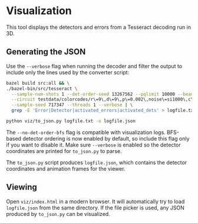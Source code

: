 # Visualization

This tool displays the detectors and errors from a Tesseract decoding run in 3D.

## Generating the JSON

Use the `--verbose` flag when running the decoder and filter the output to
include only the lines used by the converter script:

```bash
bazel build src:all && \
./bazel-bin/src/tesseract \
  --sample-num-shots 1 --det-order-seed 13267562 --pqlimit 10000 --beam 1 --num-det-orders 20 \
  --circuit testdata/colorcodes/r\=9\,d\=9\,p\=0.002\,noise\=si1000\,c\=superdense_color_code_X\,q\=121\,gates\=cz.stim \
  --sample-seed 717347 --threads 1 --verbose | \
  grep -E 'Error|Detector|activated_errors|activated_dets' > logfile.txt

python viz/to_json.py logfile.txt -o logfile.json
```


The `--no-det-order-bfs` flag is compatible with visualization logs. BFS-based
detector ordering is now enabled by default, so include this flag only if you
want to disable it. Make sure `--verbose` is enabled so the detector
coordinates are printed for `to_json.py` to parse.

The `to_json.py` script produces `logfile.json`, which contains the detector
coordinates and animation frames for the viewer.

## Viewing

Open `viz/index.html` in a modern browser. It will automatically try to load
`logfile.json` from the same directory. If the file picker is used, any JSON
produced by `to_json.py` can be visualized.

